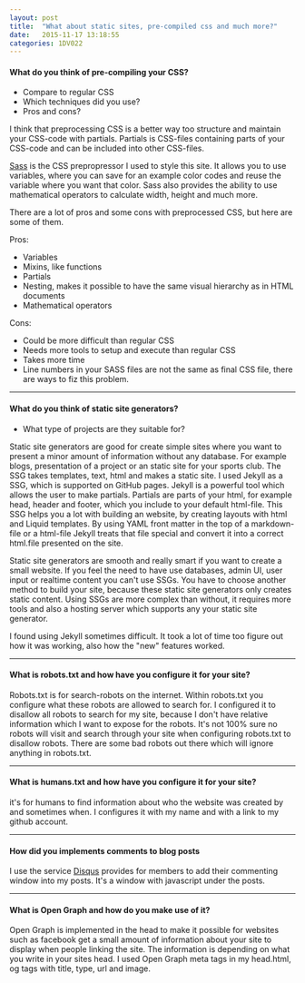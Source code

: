 ```yaml
---
layout: post
title:  "What about static sites, pre-compiled css and much more?"
date:   2015-11-17 13:18:55
categories: 1DV022
---
```


#### What do you think of pre-compiling your CSS?
  * Compare to regular CSS
  * Which techniques did you use?
  * Pros and cons?
   
I think that preprocessing CSS is a better way too structure and maintain your CSS-code with partials. Partials is CSS-files containing parts of your CSS-code and can be included into other CSS-files.
   
[Sass](http://sass-lang.com/) is the CSS prepropressor I used to style this site. It allows you to use variables, where you can save for an example color codes and reuse the variable where you want that color.
Sass also provides the ability to use mathematical operators to calculate width, height and  much more.

There are a lot of pros and some cons with preprocessed CSS, but here are some of them.

Pros:

* Variables
* Mixins, like functions
* Partials
* Nesting, makes it possible to have the same visual hierarchy as in HTML documents
* Mathematical operators 

Cons:

* Could be more difficult than regular CSS
* Needs more tools to setup and execute than regular CSS
* Takes more time
* Line numbers in your SASS files are not the same as final CSS file, there are ways to fiz this problem.

---

#### What do you think of static site generators?
  * What type of projects are they suitable for?
  
Static site generators are good for create simple sites where you want to present a minor amount of information without any database. For example blogs, presentation of a project or an static site for your sports club.
The SSG takes templates, text, html and makes a static site. I used Jekyll as a SSG, which is supported on GitHub pages.
Jekyll is a powerful tool which allows the user to make partials. Partials are parts of your html, for example head, header and footer, which you include to your default html-file.
This SSG helps you a lot with building an website, by creating layouts with html and Liquid templates. By using YAML front matter in the top of a markdown-file or a html-file Jekyll treats that file special and convert it into a correct html.file presented on the site.

Static site generators are smooth and really smart if you want to create a small website. If you feel the need to have use databases, admin UI, user input or realtime content you can't use SSGs.
You have to choose another method to build your site, because these static site generators only creates static content. Using SSGs are more complex than without, it requires more tools and also a hosting server which supports any your static site generator.

I found using Jekyll sometimes difficult. It took a lot of time too figure out how it was working, also how the "new" features worked.

---
  
#### What is robots.txt and how have you configure it for your site?

Robots.txt is for search-robots on the internet. Within robots.txt you configure what these robots are allowed to search for.
I configured it to disallow all robots to search for my site, because I don't have relative information which I want to expose for the robots.
It's not 100% sure no robots will visit and search through your site when configuring robots.txt to disallow robots. There are some bad robots out there which will ignore anything in robots.txt. 

---

#### What is humans.txt and how have you configure it for your site?

it's for humans to find information about who the website was created by and sometimes when. I configures it with my name and with a link to my github account.

---

#### How did you implements comments to blog posts

I use the service [Disqus](https://disqus.com/) provides for members to add their commenting window into my posts.
It's a window with javascript under the posts.

---

#### What is Open Graph and how do you make use of it?

Open Graph is implemented in the head to make it possible for websites such as facebook get a small amount of information about your site to display when people linking the site.
The information is depending on what you write in your sites head. I used Open Graph meta tags in my head.html, og tags with title, type, url and image. 

